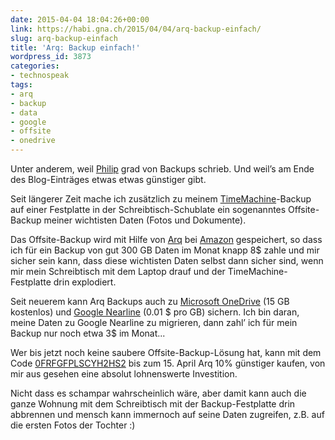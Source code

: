 ```yaml
---
date: 2015-04-04 18:04:26+00:00
link: https://habi.gna.ch/2015/04/04/arq-backup-einfach/
slug: arq-backup-einfach
title: 'Arq: Backup einfach!'
wordpress_id: 3873
categories:
- technospeak
tags:
- arq
- backup
- data
- google
- offsite
- onedrive
---
```


Unter anderem, weil [Philip](http://fime.ch/article/weekendreader2015-14.html) grad von Backups schrieb.
Und weil’s am Ende des Blog-Einträges etwas etwas günstiger gibt.

Seit längerer Zeit mache ich zusätzlich zu meinem [TimeMachine](https://apple.com/osx/apps/#timemachine)-Backup auf einer Festplatte in der Schreibtisch-Schublate ein sogenanntes Offsite-Backup meiner wichtisten Daten (Fotos und Dokumente).

Das Offsite-Backup wird mit Hilfe von [Arq](https://www.haystacksoftware.com/arq/) bei [Amazon](https://aws.amazon.com/s3/) gespeichert, so dass ich für ein Backup von gut 300 GB Daten im Monat knapp 8$ zahle und mir sicher sein kann, dass diese wichtisten Daten selbst dann sicher sind, wenn mir mein Schreibtisch mit dem Laptop drauf und der TimeMachine-Festplatte drin explodiert.

Seit neuerem kann Arq Backups auch zu [Microsoft OneDrive](https://onedrive.live.com/about/en-us/) (15 GB kostenlos) und [Google Nearline](http://googlecloudplatform.blogspot.ch/2015/03/introducing-Google-Cloud-Storage-Nearline-near-online-data-at-an-offline-price.html) (0.01 $ pro GB) sichern. Ich bin daran, meine Daten zu Google Nearline zu migrieren, dann zahl’ ich für mein Backup nur noch etwa 3$ im Monat...

Wer bis jetzt noch keine saubere Offsite-Backup-Lösung hat, kann mit dem Code [0FRFGFPLSCYH2HS2](https://store.haystacksoftware.com/?product=arq4&c=0FRFGFPLSCYH2HS2) bis zum 15. April Arq 10% günstiger kaufen, von mir aus gesehen eine absolut lohnenswerte Investition.

Nicht dass es schampar wahrscheinlich wäre, aber damit kann auch die ganze Wohnung mit dem Schreibtisch mit der Backup-Festplatte drin abbrennen und mensch kann immernoch auf seine Daten zugreifen, z.B. auf die ersten Fotos der Tochter :)
